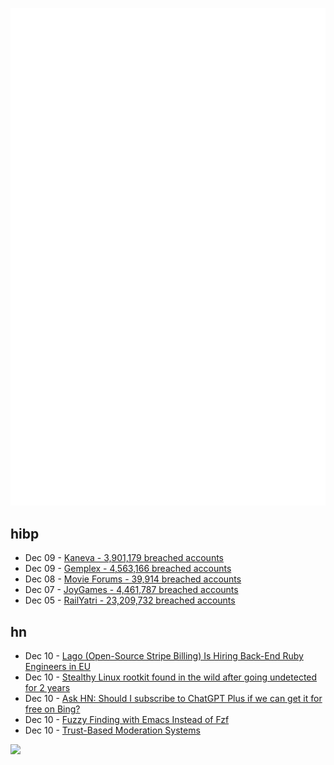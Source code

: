 ![Metrics](https://raw.githubusercontent.com/phixion/phixion/master/metrics.svg)

## hibp

<!--
for https://github.com/phixion/phixion/blob/main/.github/workflows/feeds.yml
-->
<!--START_SECTION:haveibeenpwnd-->
- Dec 09 - [Kaneva - 3,901,179 breached accounts](https://haveibeenpwned.com/PwnedWebsites#Kaneva)
- Dec 09 - [Gemplex - 4,563,166 breached accounts](https://haveibeenpwned.com/PwnedWebsites#Gemplex)
- Dec 08 - [Movie Forums - 39,914 breached accounts](https://haveibeenpwned.com/PwnedWebsites#MovieForums)
- Dec 07 - [JoyGames - 4,461,787 breached accounts](https://haveibeenpwned.com/PwnedWebsites#JoyGames)
- Dec 05 - [RailYatri - 23,209,732 breached accounts](https://haveibeenpwned.com/PwnedWebsites#RailYatri)
<!--END_SECTION:haveibeenpwnd-->

## hn

<!--
for https://github.com/phixion/phixion/blob/main/.github/workflows/feeds.yml
-->
<!--START_SECTION:hn-->
- Dec 10 - [Lago (Open-Source Stripe Billing) Is Hiring Back-End Ruby Engineers in EU](https://www.ycombinator.com/companies/lago/jobs/RvvzKuM-sr-back-end-ruby-engineer)
- Dec 10 - [Stealthy Linux rootkit found in the wild after going undetected for 2 years](https://arstechnica.com/security/2023/12/stealthy-linux-rootkit-found-in-the-wild-after-going-undetected-for-2-years/)
- Dec 10 - [Ask HN: Should I subscribe to ChatGPT Plus if we can get it for free on Bing?](https://news.ycombinator.com/item?id=38590313)
- Dec 10 - [Fuzzy Finding with Emacs Instead of Fzf](https://www.masteringemacs.org/article/fuzzy-finding-emacs-instead-of-fzf)
- Dec 10 - [Trust-Based Moderation Systems](https://cblgh.org/trustnet/)
<!--END_SECTION:hn-->

<!--
for https://yhype.me
-->
![](https://hit.yhype.me/github/profile?user_id=13013670)

